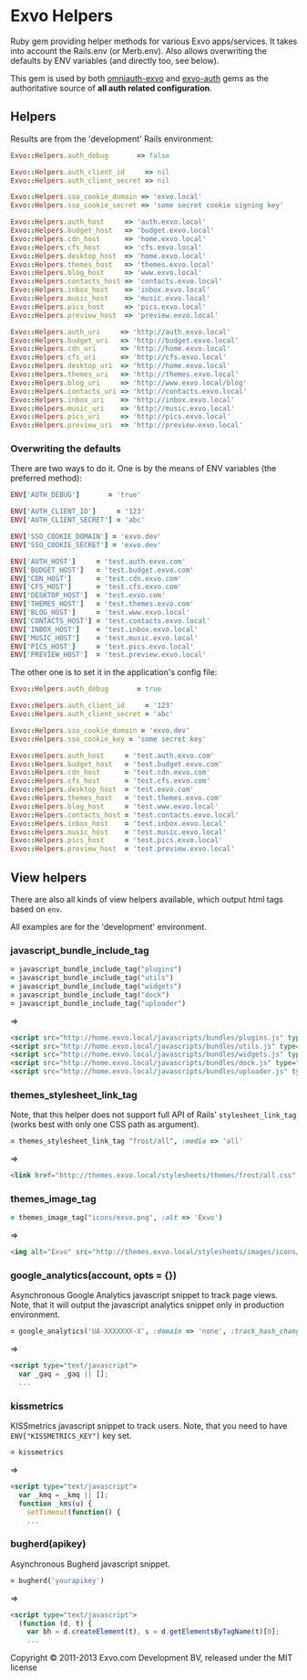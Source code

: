 # Exvo Helpers

Ruby gem providing helper methods for various Exvo apps/services. It takes into account the Rails.env (or Merb.env). Also allows overwriting the defaults by ENV variables (and directly too, see below).

This gem is used by both [omniauth-exvo](https://github.com/Exvo/omniauth-exvo/) and [exvo-auth](https://github.com/Exvo/Auth) gems as the authoritative source of **all auth related configuration**.


## Helpers

Results are from the 'development' Rails environment:

```ruby
Exvo::Helpers.auth_debug       => false

Exvo::Helpers.auth_client_id     => nil
Exvo::Helpers.auth_client_secret => nil

Exvo::Helpers.sso_cookie_domain => 'exvo.local'
Exvo::Helpers.sso_cookie_secret => 'some secret cookie signing key'

Exvo::Helpers.auth_host     => 'auth.exvo.local'
Exvo::Helpers.budget_host   => 'budget.exvo.local'
Exvo::Helpers.cdn_host      => 'home.exvo.local'
Exvo::Helpers.cfs_host      => 'cfs.exvo.local'
Exvo::Helpers.desktop_host  => 'home.exvo.local'
Exvo::Helpers.themes_host   => 'themes.exvo.local'
Exvo::Helpers.blog_host     => 'www.exvo.local'
Exvo::Helpers.contacts_host => 'contacts.exvo.local'
Exvo::Helpers.inbox_host    => 'inbox.exvo.local'
Exvo::Helpers.music_host    => 'music.exvo.local'
Exvo::Helpers.pics_host     => 'pics.exvo.local'
Exvo::Helpers.preview_host  => 'preview.exvo.local'

Exvo::Helpers.auth_uri     => 'http://auth.exvo.local'
Exvo::Helpers.budget_uri   => 'http://budget.exvo.local'
Exvo::Helpers.cdn_uri      => 'http://home.exvo.local'
Exvo::Helpers.cfs_uri      => 'http://cfs.exvo.local'
Exvo::Helpers.desktop_uri  => 'http://home.exvo.local'
Exvo::Helpers.themes_uri   => 'http://themes.exvo.local'
Exvo::Helpers.blog_uri     => 'http://www.exvo.local/blog'
Exvo::Helpers.contacts_uri => 'http://contacts.exvo.local'
Exvo::Helpers.inbox_uri    => 'http://inbox.exvo.local'
Exvo::Helpers.music_uri    => 'http://music.exvo.local'
Exvo::Helpers.pics_uri     => 'http://pics.exvo.local'
Exvo::Helpers.preview_uri  => 'http://preview.exvo.local'
```


### Overwriting the defaults

There are two ways to do it. One is by the means of ENV variables (the preferred method):

```ruby
ENV['AUTH_DEBUG']       = 'true'

ENV['AUTH_CLIENT_ID']     = '123'
ENV['AUTH_CLIENT_SECRET'] = 'abc'

ENV['SSO_COOKIE_DOMAIN'] = 'exvo.dev'
ENV['SSO_COOKIE_SECRET'] = 'exvo.dev'

ENV['AUTH_HOST']     = 'test.auth.exvo.com'
ENV['BUDGET_HOST']   = 'test.budget.exvo.com'
ENV['CDN_HOST']      = 'test.cdn.exvo.com'
ENV['CFS_HOST']      = 'test.cfs.exvo.com'
ENV['DESKTOP_HOST']  = 'test.exvo.com'
ENV['THEMES_HOST']   = 'test.themes.exvo.com'
ENV['BLOG_HOST']     = 'test.www.exvo.local'
ENV['CONTACTS_HOST'] = 'test.contacts.exvo.local'
ENV['INBOX_HOST']    = 'test.inbox.exvo.local'
ENV['MUSIC_HOST']    = 'test.music.exvo.local'
ENV['PICS_HOST']     = 'test.pics.exvo.local'
ENV['PREVIEW_HOST']  = 'test.preview.exvo.local'
```

The other one is to set it in the application's config file:

```ruby
Exvo::Helpers.auth_debug       = true

Exvo::Helpers.auth_client_id     = '123'
Exvo::Helpers.auth_client_secret = 'abc'

Exvo::Helpers.sso_cookie_domain = 'exvo.dev'
Exvo::Helpers.sso_cookie_key = 'some secret key'

Exvo::Helpers.auth_host     = 'test.auth.exvo.com'
Exvo::Helpers.budget_host   = 'test.budget.exvo.com'
Exvo::Helpers.cdn_host      = 'test.cdn.exvo.com'
Exvo::Helpers.cfs_host      = 'test.cfs.exvo.com'
Exvo::Helpers.desktop_host  = 'test.exvo.com'
Exvo::Helpers.themes_host   = 'test.themes.exvo.com'
Exvo::Helpers.blog_host     = 'test.www.exvo.local'
Exvo::Helpers.contacts_host = 'test.contacts.exvo.local'
Exvo::Helpers.inbox_host    = 'test.inbox.exvo.local'
Exvo::Helpers.music_host    = 'test.music.exvo.local'
Exvo::Helpers.pics_host     = 'test.pics.exvo.local'
Exvo::Helpers.preview_host  = 'test.preview.exvo.local'
```


## View helpers

There are also all kinds of view helpers available, which output html tags based on `env`.

All examples are for the 'development' environment.


### javascript_bundle_include_tag

```ruby
= javascript_bundle_include_tag("plugins")
= javascript_bundle_include_tag("utils")
= javascript_bundle_include_tag("widgets")
= javascript_bundle_include_tag("dock")
= javascript_bundle_include_tag("uploader")
```

=>

```html
<script src="http://home.exvo.local/javascripts/bundles/plugins.js" type="text/javascript"></script>
<script src="http://home.exvo.local/javascripts/bundles/utils.js" type="text/javascript"></script>
<script src="http://home.exvo.local/javascripts/bundles/widgets.js" type="text/javascript"></script>
<script src="http://home.exvo.local/javascripts/bundles/dock.js" type="text/javascript"></script>
<script src="http://home.exvo.local/javascripts/bundles/uploader.js" type="text/javascript"></script>
```


### themes_stylesheet_link_tag

Note, that this helper does not support full API of Rails' `stylesheet_link_tag` (works best with only one CSS path as argument).

```ruby
= themes_stylesheet_link_tag "frost/all", :media => 'all'
```

=>

```html
<link href="http://themes.exvo.local/stylesheets/themes/frost/all.css" media="all" rel="stylesheet" type="text/css" />
```


### themes_image_tag

```ruby
= themes_image_tag("icons/exvo.png", :alt => 'Exvo')
```

=>

```html
<img alt="Exvo" src="http://themes.exvo.local/stylesheets/images/icons/exvo.png" />
```


### google_analytics(account, opts = {})

Asynchronous Google Analytics javascript snippet to track page views. Note, that it will output the javascript analytics snippet only in production environment.

```ruby
= google_analytics('UA-XXXXXXX-X', :domain => 'none', :track_hash_changes => true)
```

=>

```html
<script type="text/javascript">
  var _gaq = _gaq || [];
  ...
```


### kissmetrics

KISSmetrics javascript snippet to track users. Note, that you need to have `ENV["KISSMETRICS_KEY"]` key set.

```ruby
= kissmetrics
```

=>

```html
<script type="text/javascript">
  var _kmq = _kmq || [];
  function _kms(u) {
    setTimeout(function() {
    ...
```


### bugherd(apikey)

Asynchronous Bugherd javascript snippet.

```ruby
= bugherd('yourapikey')
```

=>

```html
<script type="text/javascript">
  (function (d, t) {
    var bh = d.createElement(t), s = d.getElementsByTagName(t)[0];
    ...
```



Copyright © 2011-2013 Exvo.com Development BV, released under the MIT license
